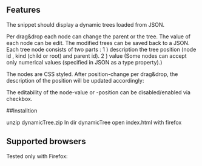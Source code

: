 

## Features

The snippet should display a dynamic trees  loaded from JSON.

Per drag&drop  each node can change the parent or the tree. The value of each node can be edit.
The modified trees can be saved back to a JSON.
Each tree node consists of two parts :
1 ) description the tree position (node id , kind (child or root) and parent id).
2 ) value (Some nodes can accept only numerical values (specified in JSON as a type property).)

The nodes are CSS styled. After position-change per drag&drop,
 the description of the position  will be updated accordingly:

The editability of the node-value or  -position   can be disabled/enabled  via checkbox.


##Installtion

unzip dynamicTree.zip
In dir dynamicTree open index.html with firefox

## Supported browsers

Tested only with Firefox:



